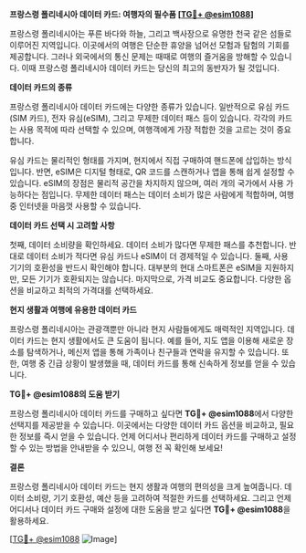 **프랑스령 폴리네시아 데이터 카드: 여행자의 필수품 [[TG💪+ @esim1088](https://t.me/s/esim1088)]**

프랑스령 폴리네시아는 푸른 바다와 하늘, 그리고 백사장으로 유명한 천국 같은 섬들로 이루어진 지역입니다. 이곳에서의 여행은 단순한 휴양을 넘어선 모험과 탐험의 기회를 제공합니다. 그러나 외국에서의 통신 문제는 때때로 여행의 즐거움을 방해할 수 있습니다. 이때 프랑스령 폴리네시아 데이터 카드는 당신의 최고의 동반자가 될 것입니다.

**데이터 카드의 종류**

프랑스령 폴리네시아 데이터 카드에는 다양한 종류가 있습니다. 일반적으로 유심 카드(SIM 카드), 전자 유심(eSIM), 그리고 무제한 데이터 패스 등이 있습니다. 각각의 카드는 사용 목적에 따라 선택할 수 있으며, 여행객에게 가장 적합한 것을 고르는 것이 중요합니다.

유심 카드는 물리적인 형태를 가지며, 현지에서 직접 구매하여 핸드폰에 삽입하는 방식입니다. 반면, eSIM은 디지털 형태로, QR 코드를 스캔하거나 앱을 통해 쉽게 설정할 수 있습니다. eSIM의 장점은 물리적 공간을 차지하지 않으며, 여러 개의 국가에서 사용 가능하다는 점입니다. 무제한 데이터 패스는 데이터 소비가 많은 사람에게 적합하며, 여행 중 인터넷을 마음껏 사용할 수 있습니다.

**데이터 카드 선택 시 고려할 사항**

첫째, 데이터 소비량을 확인하세요. 데이터 소비가 많다면 무제한 패스를 추천합니다. 반대로 데이터 소비가 적다면 유심 카드나 eSIM이 더 경제적일 수 있습니다. 둘째, 사용 기기의 호환성을 반드시 확인해야 합니다. 대부분의 현대 스마트폰은 eSIM을 지원하지만, 모든 기기가 호환되지는 않습니다. 마지막으로, 가격 비교도 중요합니다. 다양한 옵션을 비교하고 최적의 가격대를 선택하세요.

**현지 생활과 여행에 유용한 데이터 카드**

프랑스령 폴리네시아는 관광객뿐만 아니라 현지 사람들에게도 매력적인 지역입니다. 데이터 카드는 현지 생활에서도 큰 도움이 됩니다. 예를 들어, 지도 앱을 이용해 새로운 장소를 탐색하거나, 메신저 앱을 통해 가족이나 친구들과 연락을 유지할 수 있습니다. 또한, 여행 중 긴급 상황이 발생했을 때, 데이터 카드를 통해 신속하게 정보를 얻을 수 있습니다.

**TG💪+ @esim1088의 도움 받기**

프랑스령 폴리네시아 데이터 카드를 구매하고 싶다면 **TG💪+ @esim1088**에서 다양한 선택지를 제공받을 수 있습니다. 이곳에서는 다양한 데이터 카드 옵션을 비교하고, 필요한 정보를 즉시 얻을 수 있습니다. 언제 어디서나 편리하게 데이터 카드를 구매하고 설정할 수 있는 방법을 안내받을 수 있으니, 여행 전 꼭 확인해 보세요!

**결론**

프랑스령 폴리네시아 데이터 카드는 현지 생활과 여행의 편의성을 크게 높여줍니다. 데이터 소비량, 기기 호환성, 예산 등을 고려하여 적절한 카드를 선택하세요. 그리고 언제 어디서나 데이터 카드 구매와 설정에 대한 도움을 받고 싶다면 **TG💪+ @esim1088**을 활용하세요.

[[TG💪+ @esim1088](https://t.me/s/esim1088) ![Image](https://i.postimg.cc/Y0z9fWf4/image.png)]